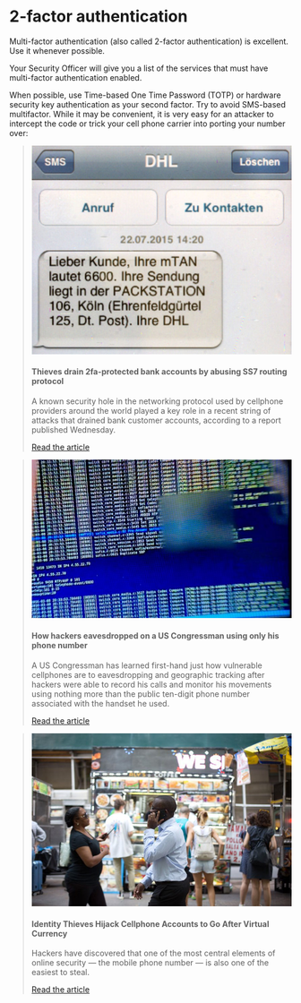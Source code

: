 # 2-factor authentication

Multi-factor authentication (also called 2-factor authentication) is excellent. Use it whenever possible.

Your Security Officer will give you a list of the services that must have multi-factor authentication enabled.

When possible, use Time-based One Time Password (TOTP) or hardware security key authentication as your second factor. Try to avoid SMS-based multifactor. While it may be convenient, it is very easy for an attacker to intercept the code or trick your cell phone carrier into porting your number over:


> ![](../images/security-awareness/articles/mtan-sms.jpg)
> #### Thieves drain 2fa-protected bank accounts by abusing SS7 routing protocol
> A known security hole in the networking protocol used by cellphone providers around the world played a key role in a recent string of attacks that drained bank customer accounts, according to a report published Wednesday.
> 
> [Read the article](https://arstechnica.com/information-technology/2017/05/thieves-drain-2fa-protected-bank-accounts-by-abusing-ss7-routing-protocol)


> ![](../images/security-awareness/articles/ss7-surveillance-640x391.jpg)
> #### How hackers eavesdropped on a US Congressman using only his phone number
> A US Congressman has learned first-hand just how vulnerable cellphones are to eavesdropping and geographic tracking after hackers were able to record his calls and monitor his movements using nothing more than the public ten-digit phone number associated with the handset he used.
> 
> [Read the article](https://arstechnica.com/information-technology/2016/04/how-hackers-eavesdropped-on-a-us-congressman-using-only-his-phone-number/)


> ![](../images/security-awareness/articles/22db-phonehack2-master768.jpg)
> #### Identity Thieves Hijack Cellphone Accounts to Go After Virtual Currency
> Hackers have discovered that one of the most central elements of online security — the mobile phone number — is also one of the easiest to steal.
> 
> [Read the article](https://www.nytimes.com/2017/08/21/business/dealbook/phone-hack-bitcoin-virtual-currency.html)
